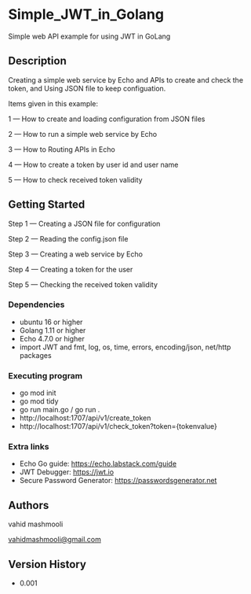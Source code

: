 # Simple_JWT_in_Golang

Simple web API example for using JWT in GoLang

## Description

Creating a simple web service by Echo and APIs to create and check the token, and Using JSON file to keep configuation.

Items given in this example:

1 — How to create and loading configuration from JSON files

2 — How to run a simple web service by Echo

3 — How to Routing APIs in Echo

4 — How to create a token by user id and user name

5 — How to check received token validity 

## Getting Started

Step 1 — Creating a JSON file for configuration

Step 2 — Reading the config.json file

Step 3 — Creating a web service by Echo 

Step 4 — Creating a token for the user

Step 5 — Checking the received token validity

### Dependencies

* ubuntu 16 or higher
* Golang 1.11 or higher
* Echo 4.7.0 or higher
* import JWT and fmt, log, os, time, errors, encoding/json, net/http packages

### Executing program

* go mod init
* go mod tidy
* go run main.go / go run .
* http://localhost:1707/api/v1/create_token
* http://localhost:1707/api/v1/check_token?token={tokenvalue}

### Extra links

* Echo Go guide:  https://echo.labstack.com/guide
* JWT Debugger: https://jwt.io
* Secure Password Generator: https://passwordsgenerator.net

## Authors

vahid mashmooli

vahidmashmooli@gmail.com

## Version History

* 0.001

